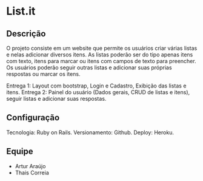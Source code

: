 # List.it

## Descrição

O projeto consiste em um website que permite os usuários criar várias listas e nelas adicionar diversos itens. As listas poderão ser do tipo apenas itens com texto, itens para marcar ou itens com campos de texto para preencher. Os usuários poderão seguir outras listas e adicionar suas próprias respostas ou marcar os itens.

Entrega 1: Layout com bootstrap, Login e Cadastro, Exibição das listas e itens.
Entrega 2: Painel do usuário (Dados gerais, CRUD de listas e itens), seguir listas e adicionar suas respostas.

## Configuração

Tecnologia: Ruby on Rails.
Versionamento: Github.
Deploy: Heroku.

## Equipe
* Artur Araújo
* Thais Correia
